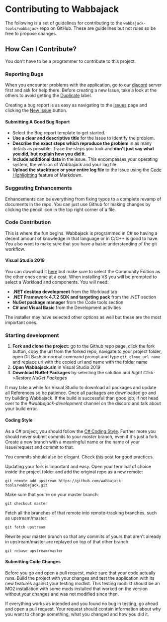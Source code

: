 # Contributing to Wabbajack

The following is a set of guidelines for contributing to the `wabbajack-tools/wabbajack` repo on GitHub. These are guidelines but not rules so be free to propose changes.

## How Can I Contribute?

You don't have to be a programmer to contribute to this project.

### Reporting Bugs

When you encounter problems with the application, go to our [discord](https://discord.gg/zgbrkmA) server first and ask for help there. Before creating a new Issue, take a look at the others to avoid getting the [Duplicate](https://github.com/wabbajack-tools/wabbajack/labels/duplicate) label.

Creating a bug report is as easy as navigating to the [Issues](https://github.com/wabbajack-tools/wabbajack/issues) page and clicking the [New Issue](https://github.com/wabbajack-tools/wabbajack/issues/new/choose) button.

#### Submitting A Good Bug Report

* Select the Bug report template to get started.
* **Use a clear and descriptive title** for the issue to identify the problem.
* **Describe the exact steps which reproduce the problem** in as many details as possible. Trace the steps you took and **don't just say what you did, but explain how you did it**.
* **Include additional data** in the issue. This encompasses your operating system, the version of Wabbajack and your log file.
* **Upload the stacktrace or your entire log file** to the issue using the [Code Highlighting](https://github.com/adam-p/markdown-here/wiki/Markdown-Cheatsheet#code) feature of Markdown.

### Suggesting Enhancements

Enhancements can be everything from fixing typos to a complete revamp of documents in the repo. You can just use Github for making changes by clicking the pencil icon in the top right corner of a file.

### Code Contribution

This is where the fun begins. Wabbajack is programmed in C# so having a decent amount of knowledge in that language or in C/C++ is good to have. You also want to make sure that you have a basic understanding of the git workflow.

#### Visual Studio 2019

You can download it [here](https://visualstudio.microsoft.com/vs/) but make sure to select the Community Edition as the other ones come at a cost. When installing VS you will be prompted to select a Workload and components. You will need:

* **.NET desktop development** from the Workload tab
* **.NET Framework 4.7.2 SDK and targeting pack** from the .NET section
* **NuGet package manager** from the Code tools section
* **C# and Visual Basic** from the Development activities

The installer may have selected other options as well but these are the most important ones.

### Starting development

1) **Fork and clone the project:** go to the Github repo page, click the fork button, copy the url from the forked repo, navigate to your project folder, open Git Bash or normal command prompt and type `git clone url name` and replace url with the copied url and name with the folder name
2) **Open Wabbajack.sln** in Visual Studio 2019
3) **Download NuGet Packages** by selecting the solution and *Right Click*->*Restore NuGet Packages*

It may take a while for Visual Studio to download all packages and update all References so be patience. Once all packages are downloaded go and try building Wabbajack. If the build is successful than good job, if not head over to the *#wabbajack-development* channel on the discord and talk about your build error.

#### Coding Style

As a  C# project, you should follow the [C# Coding Style](https://github.com/dotnet/corefx/blob/master/Documentation/coding-guidelines/coding-style.md). Further more you should never submit commits to your *master* branch, even if it's just a fork. Create a new branch with a meaningful name or the name of your issue/request and commit to that.

You commits should also be elegant. Check [this](https://github.com/git-for-windows/git/wiki/Good-commits) post for good practices.

Updating your fork is important and easy. Open your terminal of choice inside the project folder and add the original repo as a new remote:

`git remote add upstream https://github.com/wabbajack-tools/wabbajack.git`

Make sure that you're on your master branch:

`git checkout master`

Fetch all the branches of that remote into remote-tracking branches, such as upstream/master:

`git fetch upstream`

Rewrite your master branch so that any commits of yours that
aren't already in upstream/master are replayed on top of that
other branch:

`git rebase upstream/master`

#### Submitting Code Changes

Before you go and open a pull request, make sure that your code actually runs. Build the project with your changes and test the application with its new features against your testing modlist. This testing modlist should be an MO2 installation with some mods installed that worked on the version without your changes and was not modified since then.

If everything works as intended and you found no bug in testing, go ahead and open a pull request. Your request should contain information about why you want to change something, what you changed and how you did it.
